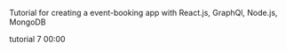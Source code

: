 Tutorial for creating a event-booking app with React.js, GraphQl, Node.js, MongoDB


tutorial 7 00:00

